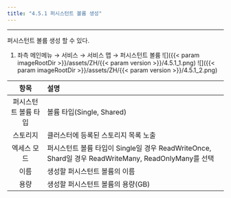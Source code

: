 ```yaml
---
title: "4.5.1 퍼시스턴트 볼륨 생성"
---
```


---
퍼시스턴트 볼륨 생성 할 수 있다.

1. 좌측 메인메뉴 → 서비스 → 서비스 맵 → 퍼시스턴트 볼륨
![]({{< param imageRootDir >}}/assets/ZH/{{< param version >}}/4.5.1_1.png)
![]({{< param imageRootDir >}}/assets/ZH/{{< param version >}}/4.5.1_2.png)

|   **항목**    | **설명**                                                                           |
| :---------: | :------------------------------------------------------------------------------- |
| 퍼시스턴트 볼륨 타입 | 볼륨 타입(Single, Shared)                                                            |
|    스토리지     | 클러스터에 등록된 스토리지 목록 노출                                                             |
|   엑세스 모드    | 퍼시스턴트 볼륨 타입이 Single일 경우 ReadWriteOnce, Shard일 경우 ReadWriteMany, ReadOnlyMany를 선택 |
|     이름      | 생성할 퍼시스턴트 볼륨의 이름                                                                 |
|     용량      | 생성할 퍼시스턴트 볼륨의 용량(GB)                                                             |
